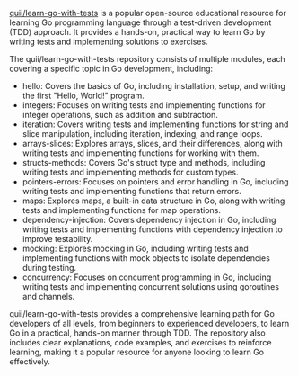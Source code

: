 [quii/learn-go-with-tests](https://quii.gitbook.io/learn-go-with-tests) is a popular open-source educational resource for learning Go programming language 
through a test-driven development (TDD) approach. It provides a hands-on, practical way to learn Go by writing tests and implementing solutions to 
exercises.

The quii/learn-go-with-tests repository consists of multiple modules, each covering a specific topic in Go development, including:

- hello: Covers the basics of Go, including installation, setup, and writing the first "Hello, World!" program.
- integers: Focuses on writing tests and implementing functions for integer operations, such as addition and subtraction.
- iteration: Covers writing tests and implementing functions for string and slice manipulation, including iteration, indexing, and range loops.
- arrays-slices: Explores arrays, slices, and their differences, along with writing tests and implementing functions for working with them.
- structs-methods: Covers Go's struct type and methods, including writing tests and implementing methods for custom types.
- pointers-errors: Focuses on pointers and error handling in Go, including writing tests and implementing functions that return errors.
- maps: Explores maps, a built-in data structure in Go, along with writing tests and implementing functions for map operations.
- dependency-injection: Covers dependency injection in Go, including writing tests and implementing functions with dependency injection to improve 
testability.
- mocking: Explores mocking in Go, including writing tests and implementing functions with mock objects to isolate dependencies during testing.
- concurrency: Focuses on concurrent programming in Go, including writing tests and implementing concurrent solutions using goroutines and channels.

quii/learn-go-with-tests provides a comprehensive learning path for Go developers of all levels, from beginners to experienced developers, to learn 
Go in a practical, hands-on manner through TDD. The repository also includes clear explanations, code examples, and exercises to reinforce learning, 
making it a popular resource for anyone looking to learn Go effectively.
